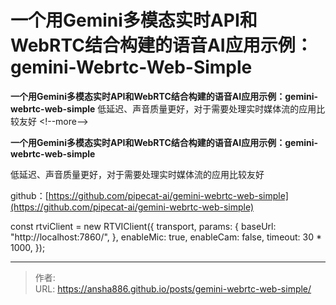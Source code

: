 # 一个用Gemini多模态实时API和WebRTC结合构建的语音AI应用示例：gemini-Webrtc-Web-Simple

**一个用Gemini多模态实时API和WebRTC结合构建的语音AI应用示例：gemini-webrtc-web-simple** 低延迟、声音质量更好，对于需要处理实时媒体流的应用比较友好
&lt;!--more--&gt;

**一个用Gemini多模态实时API和WebRTC结合构建的语音AI应用示例：gemini-webrtc-web-simple**

低延迟、声音质量更好，对于需要处理实时媒体流的应用比较友好

github：[https://github.com/pipecat-ai/gemini-webrtc-web-simple](https://github.com/pipecat-ai/gemini-webrtc-web-simple)

  const rtviClient = new RTVIClient({
    transport,
    params: {
      baseUrl: &#34;http://localhost:7860/&#34;, 
    },
    enableMic: true,
    enableCam: false,
    timeout: 30 * 1000,
  });



---

> 作者:   
> URL: https://ansha886.github.io/posts/gemini-webrtc-web-simple/  

